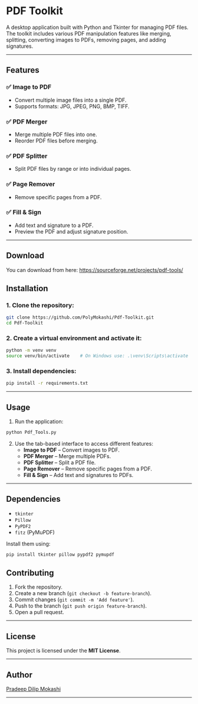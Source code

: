 
# PDF Toolkit

A desktop application built with Python and Tkinter for managing PDF files. The toolkit includes various PDF manipulation features like merging, splitting, converting images to PDFs, removing pages, and adding signatures.

---

## Features

### ✅ Image to PDF
- Convert multiple image files into a single PDF.
- Supports formats: JPG, JPEG, PNG, BMP, TIFF.

### ✅ PDF Merger
- Merge multiple PDF files into one.
- Reorder PDF files before merging.

### ✅ PDF Splitter
- Split PDF files by range or into individual pages.

### ✅ Page Remover
- Remove specific pages from a PDF.

### ✅ Fill & Sign
- Add text and signature to a PDF.
- Preview the PDF and adjust signature position.

---
## Download
You can download from here: https://sourceforge.net/projects/pdf-tools/
## Installation

### 1. Clone the repository:
```bash
git clone https://github.com/PolyMokashi/Pdf-Toolkit.git
cd Pdf-Toolkit
```

### 2. Create a virtual environment and activate it:
```bash
python -m venv venv
source venv/bin/activate    # On Windows use: .\venv\Scripts\activate
```

### 3. Install dependencies:
```bash
pip install -r requirements.txt
```

---

## Usage
1. Run the application:
```bash
python Pdf_Tools.py
```

2. Use the tab-based interface to access different features:
   - **Image to PDF** – Convert images to PDF.
   - **PDF Merger** – Merge multiple PDFs.
   - **PDF Splitter** – Split a PDF file.
   - **Page Remover** – Remove specific pages from a PDF.
   - **Fill & Sign** – Add text and signatures to PDFs.

---

## Dependencies
- `tkinter`
- `Pillow`
- `PyPDF2`
- `fitz` (PyMuPDF)

Install them using:
```bash
pip install tkinter pillow pypdf2 pymupdf
```

## Contributing
1. Fork the repository.
2. Create a new branch (`git checkout -b feature-branch`).
3. Commit changes (`git commit -m 'Add feature'`).
4. Push to the branch (`git push origin feature-branch`).
5. Open a pull request.

---

## License
This project is licensed under the **MIT License**.

---

## Author
[Pradeep Dilip Mokashi](https://github.com/PolyMokashi)

---
